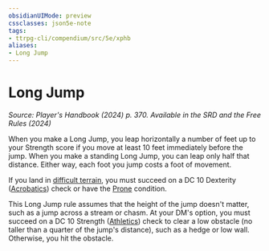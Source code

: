 ```yaml
---
obsidianUIMode: preview
cssclasses: json5e-note
tags:
- ttrpg-cli/compendium/src/5e/xphb
aliases:
- Long Jump
---
```

# Long Jump
*Source: Player's Handbook (2024) p. 370. Available in the <span title='Systems Reference Document (5.2)'>SRD</span> and the Free Rules (2024)* 

When you make a Long Jump, you leap horizontally a number of feet up to your Strength score if you move at least 10 feet immediately before the jump. When you make a standing Long Jump, you can leap only half that distance. Either way, each foot you jump costs a foot of movement.

If you land in [difficult terrain](/3-Mechanics/CLI/variant-rules/difficult-terrain-xphb.md), you must succeed on a DC 10 Dexterity ([Acrobatics](/3-Mechanics/CLI/skills.md#Acrobatics)) check or have the [Prone](/3-Mechanics/CLI/conditions.md#Prone) condition.

This Long Jump rule assumes that the height of the jump doesn't matter, such as a jump across a stream or chasm. At your DM's option, you must succeed on a DC 10 Strength ([Athletics](/3-Mechanics/CLI/skills.md#Athletics)) check to clear a low obstacle (no taller than a quarter of the jump's distance), such as a hedge or low wall. Otherwise, you hit the obstacle.